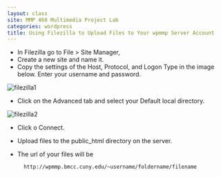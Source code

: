 ```yaml
---
layout: class
site: MMP 460 Multimedia Project Lab
categories: wordpress 
title: Using Filezilla to Upload Files to Your wpmmp Server Account
---
```

- In Filezilla go to File > Site Manager,
- Create a new site and name it.
- Copy the settings of the Host, Protocol, and Logon Type in the image below. Enter your username and password.

![filezilla1]({{site.url}}/mmp460/assets/filezilla1.png)

- Click on the Advanced tab and select your Default local directory.

![filezilla2]({{site.url}}/mmp460/assets/filezilla2.png)

- Click o Connect.
- Upload files to the public_html directory on the server.
- The url of your files will be 

        http://wpmmp.bmcc.cuny.edu/~username/foldername/filename
